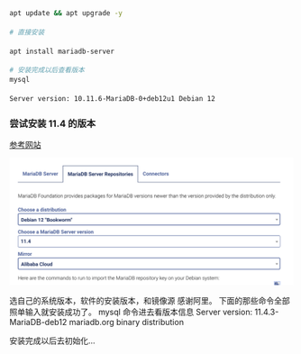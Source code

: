 ``` bash
apt update && apt upgrade -y

# 直接安装

apt install mariadb-server

# 安装完成以后查看版本
mysql

Server version: 10.11.6-MariaDB-0+deb12u1 Debian 12


```

### 尝试安装 11.4 的版本

[参考网站](https://mariadb.org/download/?t=repo-config&d=Debian+12+%22Bookworm%22&v=11.4&r_m=xtom_fre)

![](https://raw.githubusercontent.com/InsHomePgup/pic_go_img/main/Pasted%20image%2020240908121934.png)

选自己的系统版本，软件的安装版本，和镜像源
感谢阿里。
下面的那些命令全部照单输入就安装成功了。
mysql 命令进去看版本信息
Server version: 11.4.3-MariaDB-deb12 mariadb.org binary distribution

安装完成以后去初始化...
